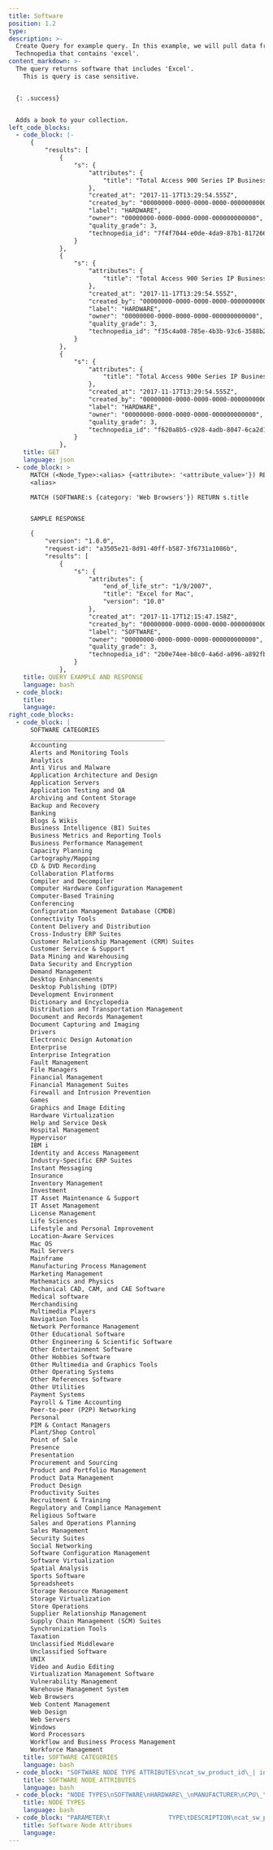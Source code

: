 ```yaml
---
title: Software
position: 1.2
type: 
description: >-
  Create Query for example query. In this example, we will pull data from
  Technopedia that contains 'excel'.
content_markdown: >-
  The query returns software that includes 'Excel'. 
    This is query is case sensitive.


  {: .success}


  Adds a book to your collection.
left_code_blocks:
  - code_block: |-
      {
          "results": [
              {
                  "s": {
                      "attributes": {
                          "title": "Total Access 900 Series IP Business Gateway"
                      },
                      "created_at": "2017-11-17T13:29:54.555Z",
                      "created_by": "00000000-0000-0000-0000-000000000000",
                      "label": "HARDWARE",
                      "owner": "00000000-0000-0000-0000-000000000000",
                      "quality_grade": 3,
                      "technopedia_id": "7f4f7044-e0de-4da9-87b1-817266df9684"
                  }
              },
              {
                  "s": {
                      "attributes": {
                          "title": "Total Access 900 Series IP Business Gateway"
                      },
                      "created_at": "2017-11-17T13:29:54.555Z",
                      "created_by": "00000000-0000-0000-0000-000000000000",
                      "label": "HARDWARE",
                      "owner": "00000000-0000-0000-0000-000000000000",
                      "quality_grade": 3,
                      "technopedia_id": "f35c4a08-785e-4b3b-93c6-3588b298e976"
                  }
              },
              {
                  "s": {
                      "attributes": {
                          "title": "Total Access 900e Series IP Business Gateway"
                      },
                      "created_at": "2017-11-17T13:29:54.555Z",
                      "created_by": "00000000-0000-0000-0000-000000000000",
                      "label": "HARDWARE",
                      "owner": "00000000-0000-0000-0000-000000000000",
                      "quality_grade": 3,
                      "technopedia_id": "f620a8b5-c928-4adb-8047-6ca2d1375d7a"
                  }
              },
    title: GET
    language: json
  - code_block: >
      MATCH (<Node_Type>:<alias> {<attribute>: '<attribute_value>'}) RETURN
      <alias>

      MATCH (SOFTWARE:s {category: 'Web Browsers'}) RETURN s.title


      SAMPLE RESPONSE

      {
          "version": "1.0.0",
          "request-id": "a3505e21-8d91-40ff-b587-3f6731a1086b",
          "results": [
              {
                  "s": {
                      "attributes": {
                          "end_of_life_str": "1/9/2007",
                          "title": "Excel for Mac",
                          "version": "10.0"
                      },
                      "created_at": "2017-11-17T12:15:47.158Z",
                      "created_by": "00000000-0000-0000-0000-000000000000",
                      "label": "SOFTWARE",
                      "owner": "00000000-0000-0000-0000-000000000000",
                      "quality_grade": 3,
                      "technopedia_id": "2b0e74ee-b8c0-4a6d-a096-a892fbaed1fc"
                  }
              },
    title: QUERY EXAMPLE AND RESPONSE
    language: bash
  - code_block:
    title:
    language:
right_code_blocks:
  - code_block: |
      SOFTWARE CATEGORIES
      _____________________________________
      Accounting
      Alerts and Monitoring Tools
      Analytics
      Anti Virus and Malware
      Application Architecture and Design
      Application Servers
      Application Testing and QA
      Archiving and Content Storage
      Backup and Recovery
      Banking
      Blogs & Wikis
      Business Intelligence (BI) Suites
      Business Metrics and Reporting Tools
      Business Performance Management
      Capacity Planning
      Cartography/Mapping
      CD & DVD Recording
      Collaboration Platforms
      Compiler and Decompiler
      Computer Hardware Configuration Management
      Computer-Based Training
      Conferencing
      Configuration Management Database (CMDB)
      Connectivity Tools
      Content Delivery and Distribution
      Cross-Industry ERP Suites
      Customer Relationship Management (CRM) Suites
      Customer Service & Support
      Data Mining and Warehousing
      Data Security and Encryption
      Demand Management
      Desktop Enhancements
      Desktop Publishing (DTP)
      Development Environment
      Dictionary and Encyclopedia
      Distribution and Transportation Management
      Document and Records Management
      Document Capturing and Imaging
      Drivers
      Electronic Design Automation
      Enterprise
      Enterprise Integration
      Fault Management
      File Managers
      Financial Management
      Financial Management Suites
      Firewall and Intrusion Prevention
      Games
      Graphics and Image Editing
      Hardware Virtualization
      Help and Service Desk
      Hospital Management
      Hypervisor
      IBM i
      Identity and Access Management
      Industry-Specific ERP Suites
      Instant Messaging
      Insurance
      Inventory Management
      Investment
      IT Asset Maintenance & Support
      IT Asset Management
      License Management
      Life Sciences
      Lifestyle and Personal Improvement
      Location-Aware Services
      Mac OS
      Mail Servers
      Mainframe
      Manufacturing Process Management
      Marketing Management
      Mathematics and Physics
      Mechanical CAD, CAM, and CAE Software
      Medical software
      Merchandising
      Multimedia Players
      Navigation Tools
      Network Performance Management
      Other Educational Software
      Other Engineering & Scientific Software
      Other Entertainment Software
      Other Hobbies Software
      Other Multimedia and Graphics Tools
      Other Operating Systems
      Other References Software
      Other Utilities
      Payment Systems
      Payroll & Time Accounting
      Peer-to-peer (P2P) Networking
      Personal
      PIM & Contact Managers
      Plant/Shop Control
      Point of Sale
      Presence
      Presentation
      Procurement and Sourcing
      Product and Portfolio Management
      Product Data Management
      Product Design
      Productivity Suites
      Recruitment & Training
      Regulatory and Compliance Management
      Religious Software
      Sales and Operations Planning
      Sales Management
      Security Suites
      Social Networking
      Software Configuration Management
      Software Virtualization
      Spatial Analysis
      Sports Software
      Spreadsheets
      Storage Resource Management
      Storage Virtualization
      Store Operations
      Supplier Relationship Management
      Supply Chain Management (SCM) Suites
      Synchronization Tools
      Taxation
      Unclassified Middleware
      Unclassified Software
      UNIX
      Video and Audio Editing
      Virtualization Management Software
      Vulnerability Management
      Warehouse Management System
      Web Browsers
      Web Content Management
      Web Design
      Web Servers
      Windows
      Word Processors
      Workflow and Business Process Management
      Workforce Management
    title: SOFTWARE CATEGORIES
    language: bash
  - code_block: "SOFTWARE NODE TYPE ATTRIBUTES\ncat_sw_product_id\_| int\nalias\_| text\ncomponent\_| text\ncat_sw_product_desupported_flag\_| text\ncat_sw_product_discontinued_flag\_| text\nfamily\_| text\nis_suite\_| bool\nnfamily\_| bool\nplicsable\_| bool\ntitle\_| text\ncat_sw_product_url\_| text\nvendor_category\_| text\ncat_sw_product_id\_| int\ncat_sw_edition_desupported_flag\_| boolean\nedition\_| text\nedition_order\_| int\ncat_sw_edition_url\_| text\ncat_sw_product_id\_| int\ncloud\_| text\ncat_sw_release_id\_| int\ncat_sw_major_release_id\_| int\ncat_sw_release_desupported_flag\_| boolean\ncat_sw_release_discontinued_flag\_| boolean\nga_date| text\nis_major\_| text\nlicensable\_| boolean\ncat_sw_release_patchlevel\_| text\nrelease\_| boolean\nunverified_version\_| boolean\ncat_sw_release_url\_| text\ncat_sw_version_id\_| int\ncat_sw_major_version_id\_| int\ncat_sw_version_desupported_flag\_| boolean\nis_major_version\_| boolean\ncat_sw_version_patchlevel\_| text\nsubversion\_| text\nversion\_| text\nversion_order\_| int\ncat_sw_version_group_id\_| int\nversion_group\_| text\ncat_sw_suite_id\_| int\ncat_sw_suite_desupported_flag\_| boolean\nsuite\_| text\ncat_sw_pricing_id\_| int\navg_price\_| float\nmax_price\_| float\nmin_price\_| float\ncat_currency_id\_| int\ncurrency_code\_| text\ncat_sw_rel_lifecycle_id\_| int\nend_of_life\_| timestamp\nend_of_life_exception\_| text\nend_of_life_range_end\_| timestamp\nend_of_life_range_start\_| timestamp\nend_of_life_str\_| text\nend_of_life_support_level\_| text\nga_exception\_| text\nga_range_end\_| timestamp\nga_range_start\_| timestamp\ngeneral_availability\_| timestamp\ngeneral_availability_str\_| text\nobsolete\_| timestamp\nobsolete_exception\_| text\nobsolete_range_end\_| timestamp\nobsolete_range_start\_| timestamp\nobsolete_str\_| text\nobsolete_support_level\_| text\ncat_sw_rel_platform_id\_| int\ncat_sw_rel_platform_desupported_flag\_| boolean\ncat_sw_rel_platform_discontinued_flag\_| boolean\nhas_fingerprint\_| boolean\nplatform_label\_| text\nplatform_type\_| text\nrelease_platform\_| text\ncat_sw_rel_supp_stage_id\_| int\ndate_end_date\_| timestamp\nrelease_support_stage\_| text\nstage_order\_| int\ncat_windows10_compatibility_id\_| int\nwin10_32bit_compat_status\_| int\nwin10_32bit_compat_status_desc\_| text\nwin10_32bit_compat_upg_path\_| text\nwin10_32bit_compat_date\_| timestamp\nwin10_32bit_readiness\_| text\nwin10_64bit_compat_status\_| int\nwin10_64bit_compat_status_desc\_| text\nwin10_64bit_compat_upg_path\_| text\nwin10_64bit_compat_date\_| timestamp\nwin10_64bit_readiness\_| text\ncat_windows8_compatibility_id\_| int\nwin8_32bit_compat_status\_| int\nwin8_32bit_compat_status_desc\_| text\nwin8_32bit_compat_upgrade_path\_| text\nwin8_32bit_compat_date\_| timestamp\nwin8_32bit_readiness\_| text\nwin8_64bit_compat_status\_| int\nwin8_64bit_compat_status_desc\_| text\nwin8_64bit_compat_upgrade_path\_| text\nwin8_64bit_compat_date\_| timestamp\nwin8_64bit_readiness\_| text\ncat_windows7_compatibility_id\_| int\nwin7_32bit_compat_status\_| int\nwin7_32bit_compat_status_desc\_| text\nwin7_32bit_compat_upgrade_path\_| text\nwin7_32bit_compat_date\_| timestamp\nwin7_32bit_readiness\_| text\nwin7_64bit_compat_status\_| int\nwin7_64bit_compat_status_desc\_| text\nwin7_64bit_compat_upgrade_path\_| text\nwin7_64bit_compat_date\_| timestamp\nwin7_64bit_readiness\_| text\n"
    title: SOFTWARE NODE ATTRIBUTES
    language: bash
  - code_block: "NODE TYPES\nSOFTWARE\nHARDWARE\_\nMANUFACTURER\nCPU\_\nCVE\nSOFTWARE_LICENSE\nHARDWARE_LICENSE\_\n"
    title: NODE TYPES
    language: bash
  - code_block: "PARAMETER\t                TYPE\tDESCRIPTION\ncat_sw_product_id\_\t        integer\tProduct ID\nalias\_\t                    text\tAlias\ncat_sw_product_id\_\t        integer\tProduct ID\nalias\_\t                    text\tAlias\ncat_sw_product_id\_\t        integer\tProduct ID\nalias\_\t                    text\tAlias"
    title: Software Node Attribues
    language:
---
```



